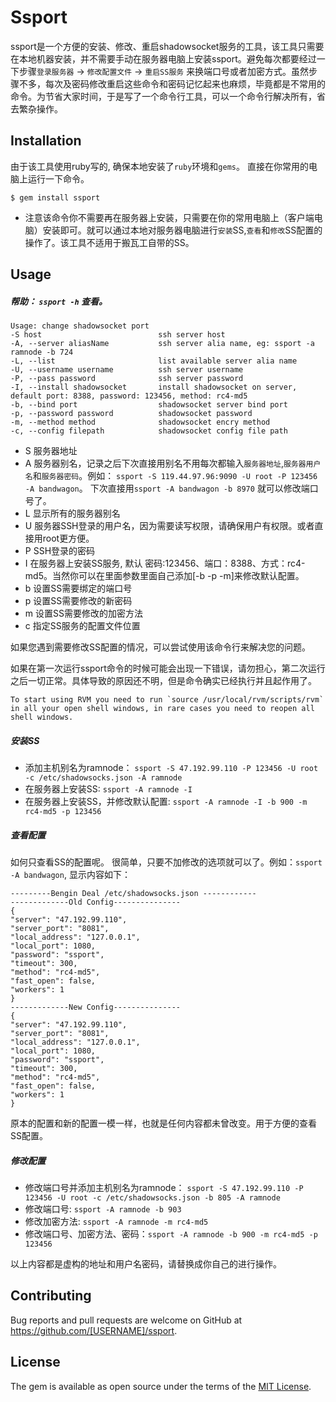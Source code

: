 # Ssport

ssport是一个方便的安装、修改、重启shadowsocket服务的工具，该工具只需要在本地机器安装，并不需要手动在服务器电脑上安装ssport。避免每次都要经过一下步骤`登录服务器` -> `修改配置文件` -> `重启SS服务` 来换端口号或者加密方式。虽然步骤不多，每次及密码修改重启这些命令和密码记忆起来也麻烦，毕竟都是不常用的命令。为节省大家时间，于是写了一个命令行工具，可以一个命令行解决所有，省去繁杂操作。

## Installation

由于该工具使用ruby写的, 确保本地安装了`ruby`环境和`gems`。
直接在你常用的电脑上运行一下命令。

    $ gem install ssport

* 注意该命令你不需要再在服务器上安装，只需要在你的常用电脑上（客户端电脑）安装即可。就可以通过本地对服务器电脑进行`安装`SS,`查看`和`修改`SS配置的操作了。该工具不适用于搬瓦工自带的SS。 

## Usage

##### 帮助： `ssport -h` 查看。

    Usage: change shadowsocket port
    -S host                          ssh server host
    -A, --server aliasName           ssh server alia name, eg: ssport -a ramnode -b 724
    -L, --list                       list available server alia name
    -U, --username username          ssh server username
    -P, --pass password              ssh server password
    -I, --install shadowsocket       install shadowsocket on server, default port: 8388, password: 123456, method: rc4-md5
    -b, --bind port                  shadowsocket server bind port
    -p, --password password          shadowsocket password
    -m, --method method              shadowsocket encry method
    -c, --config filepath            shadowsocket config file path


* S 服务器地址 
* A 服务器别名，记录之后下次直接用别名不用每次都输入`服务器地址`,`服务器用户名`和`服务器密码`。例如： `ssport -S 119.44.97.96:9090 -U root -P 123456 -A bandwagon`。 下次直接用`ssport -A bandwagon -b 8970` 就可以修改端口号了。
* L 显示所有的服务器别名
* U 服务器SSH登录的用户名，因为需要读写权限，请确保用户有权限。或者直接用root更方便。
* P SSH登录的密码
* I 在服务器上安装SS服务, 默认 密码:123456、端口：8388、方式：rc4-md5。当然你可以在里面参数里面自己添加[-b -p -m]来修改默认配置。
* b 设置SS需要绑定的端口号
* p 设置SS需要修改的新密码
* m 设置SS需要修改的加密方法
* c 指定SS服务的配置文件位置

如果您遇到需要修改SS配置的情况，可以尝试使用该命令行来解决您的问题。


如果在第一次运行ssport命令的时候可能会出现一下错误，请勿担心，第二次运行之后一切正常。具体导致的原因还不明，但是命令确实已经执行并且起作用了。

    To start using RVM you need to run `source /usr/local/rvm/scripts/rvm`
    in all your open shell windows, in rare cases you need to reopen all shell windows.


##### 安装SS

* 添加主机别名为ramnode： `ssport -S 47.192.99.110 -P 123456 -U root -c /etc/shadowsocks.json -A ramnode`
* 在服务器上安装SS: `ssport -A ramnode -I`
* 在服务器上安装SS，并修改默认配置: `ssport -A ramnode -I -b 900 -m rc4-md5 -p 123456`


##### 查看配置

如何只查看SS的配置呢。 很简单，只要不加修改的选项就可以了。例如：`ssport -A bandwagon`, 显示内容如下：

    ---------Bengin Deal /etc/shadowsocks.json ------------
    -------------Old Config---------------
    {
    "server": "47.192.99.110",
    "server_port": "8081",
    "local_address": "127.0.0.1",
    "local_port": 1080,
    "password": "ssport",
    "timeout": 300,
    "method": "rc4-md5",
    "fast_open": false,
    "workers": 1
    }
    -------------New Config---------------
    {
    "server": "47.192.99.110",
    "server_port": "8081",
    "local_address": "127.0.0.1",
    "local_port": 1080,
    "password": "ssport",
    "timeout": 300,
    "method": "rc4-md5",
    "fast_open": false,
    "workers": 1
    }

原本的配置和新的配置一模一样，也就是任何内容都未曾改变。用于方便的查看SS配置。


##### 修改配置

* 修改端口号并添加主机别名为ramnode： `ssport -S 47.192.99.110 -P 123456 -U root -c /etc/shadowsocks.json -b 805 -A ramnode`
* 修改端口号: `ssport -A ramnode -b 903`
* 修改加密方法: `ssport -A ramnode -m rc4-md5`
* 修改端口号、加密方法、密码：`ssport -A ramnode -b 900 -m rc4-md5 -p 123456`

以上内容都是虚构的地址和用户名密码，请替换成你自己的进行操作。

## Contributing

Bug reports and pull requests are welcome on GitHub at https://github.com/[USERNAME]/ssport.

## License

The gem is available as open source under the terms of the [MIT License](https://opensource.org/licenses/MIT).
